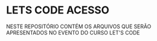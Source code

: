 # LETS CODE ACESSO
NESTE REPOSITÓRIO CONTÉM OS ARQUIVOS QUE SERÃO APRESENTADOS NO EVENTO DO CURSO LET'S CODE
